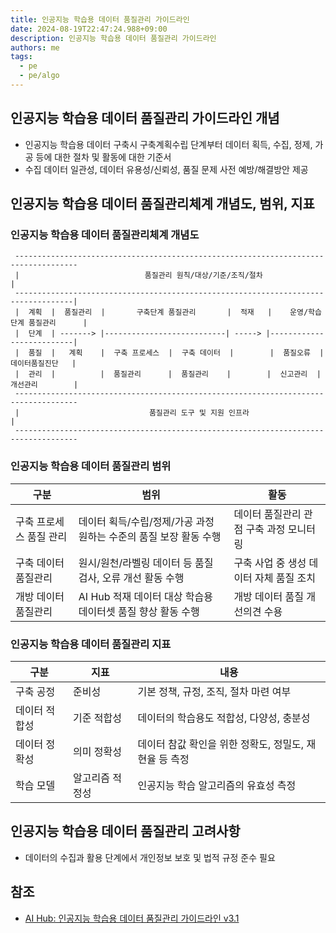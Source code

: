```yaml
---
title: 인공지능 학습용 데이터 품질관리 가이드라인
date: 2024-08-19T22:47:24.988+09:00
description: 인공지능 학습용 데이터 품질관리 가이드라인
authors: me
tags: 
  - pe
  - pe/algo
---
```


## 인공지능 학습용 데이터 품질관리 가이드라인 개념

- 인공지능 학습용 데이터 구축시 구축계획수립 단계부터 데이터 획득, 수집, 정제, 가공 등에 대한 절차 및 활동에 대한 기준서
- 수집 데이터 일관성, 데이터 유용성/신뢰성, 품질 문제 사전 예방/해결방안 제공

## 인공지능 학습용 데이터 품질관리체계 개념도, 범위, 지표

### 인공지능 학습용 데이터 품질관리체계 개념도

```text
 ------------------------------------------------------------------------------------
 |                            품질관리 원칙/대상/기준/조직/절차                             |
 -----------------------------------------------------------------------------------|
 |  계획  |  품질관리  |       구축단계 품질관리       |  적재   |    운영/학습단계 품질관리      |
 |  단계  | -------> |---------------------------| -----> |--------------------------|
 |  품질  |   계획    |  구축 프로세스  |  구축 데이터  |        |  품질오류  |  데이터품질진단   |
 |  관리  |          |  품질관리      |  품질관리    |        |  신고관리  |  개선관리        |
 ------------------------------------------------------------------------------------
 |                             품질관리 도구 및 지원 인프라                                |
 ------------------------------------------------------------------------------------
```

### 인공지능 학습용 데이터 품질관리 범위

| 구분 | 범위 | 활동 |
| --- | --- | --- |
| 구축 프로세스 품질 관리 | 데이터 획득/수립/정제/가공 과정 원하는 수준의 품질 보장 활동 수행 | 데이터 품질관리 관점 구축 과정 모니터링 |
| 구축 데이터 품질관리 | 원시/원천/라벨링 데이터 등 품질 검사, 오류 개선 활동 수행 | 구축 사업 중 생성 데이터 자체 품질 조치 |
| 개방 데이터 품질관리 | AI Hub 적재 데이터 대상 학습용 데이터셋 품질 향상 활동 수행 | 개방 데이터 품질 개선의견 수용 |

### 인공지능 학습용 데이터 품질관리 지표

| 구분 | 지표 | 내용 |
| --- | --- | --- |
| 구축 공정 | 준비성 | 기본 정책, 규정, 조직, 절차 마련 여부 |
| 데이터 적합성 | 기준 적합성 | 데이터의 학습용도 적합성, 다양성, 충분성 |
| 데이터 정확성 | 의미 정확성 | 데이터 참값 확인을 위한 정확도, 정밀도, 재현율 등 측정 |
| 학습 모델 | 알고리즘 적정성 | 인공지능 학습 알고리즘의 유효성 측정 |

## 인공지능 학습용 데이터 품질관리 고려사항

- 데이터의 수집과 활용 단계에서 개인정보 보호 및 법적 규정 준수 필요

## 참조

- [AI Hub: 인공지능 학습용 데이터 품질관리 가이드라인 v3.1](https://aihub.or.kr/aihubnews/qlityguidance/view.do?currMenu=135&topMenu=103&nttSn=10269)
